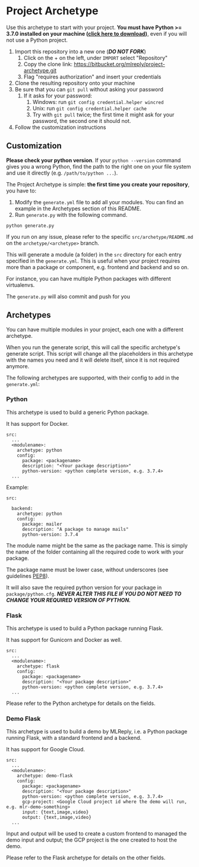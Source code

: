 # Project Archetype

Use this archetype to start with your project. **You must have Python >= 3.7.0 installed on your machine 
([click here to download](https://www.python.org/downloads/release/python-374/))**, even if you will not use a Python project.

1. Import this repository into a new one (***DO NOT FORK***)
    1. Click on the + on the left, under `IMPORT` select "Repository"
    1. Copy the clone link: https://bitbucket.org/mlreply/project-archetype.git
    1. Flag "requires authorization" and insert your credentials
1. Clone the resulting repository onto your machine
1. Be sure that you can `git pull` without asking your password
    1. If it asks for your password:
        1. Windows: run `git config credential.helper wincred`
        1. Unix: run `git config credential.helper cache`
        1. Try with `git pull` twice; the first time it might ask for your password, the second one it should not.
1. Follow the customization instructions


## Customization

**Please check your python version**. If your `python --version` command gives you a wrong Python, find the path to the
right one on your file system and use it directly (e.g. `/path/to/python ...`).

The Project Archetype is simple: **the first time you create your repository**, you have to:

1. Modify the `generate.yml` file to add all your modules. You can find an example in the Archetypes section of this README.
1. Run `generate.py` with the following command. 

```
python generate.py
```

If you run on any issue, please refer to the specific `src/archetype/README.md` on the `archetype/<archetype>` branch. 

This will generate a module (a folder) in the `src` directory for each entry specified in the `generate.yml`. 
This is useful when your project requires more than a package or component, e.g. frontend and backend and so on.

For instance, you can have multiple Python packages with different virtualenvs.

The `generate.py` will also commit and push for you


## Archetypes

You can have multiple modules in your project, each one with a different archetype. 

When you run the generate script, this will call the specific archetype's generate script. This script will change all the placeholders in this archetype with the names you need and it will delete itself, since
it is not required anymore.

The following archetypes are supported, with their config to add in the `generate.yml`:

### Python

This archetype is used to build a generic Python package.

It has support for Docker.

```
src:
  ...
  <modulename>:
    archetype: python
    config:
      package: <packagename>
      description: "<Your package description>"
      python-version: <python complete version, e.g. 3.7.4>
  ...
```

Example:

```
src:

  backend:
    archetype: python
    config:
      package: mailer
      description: "A package to manage mails"
      python-version: 3.7.4

```

The module name might be the same as the package name. This is simply the name of the folder containing all the required code to work with your package.

The package name must be lower case, without underscores 
(see guidelines [PEP8](https://www.python.org/dev/peps/pep-0008/#package-and-module-names)).

It will also save the required python version for your package in `package/python.cfg`. ***NEVER 
ALTER THIS FILE IF YOU DO NOT NEED TO CHANGE YOUR REQUIRED VERSION OF PYTHON.***


### Flask

This archetype is used to build a Python package running Flask.

It has support for Gunicorn and Docker as well.

```
src:
  ...
  <modulename>:
    archetype: flask
    config:
      package: <packagename>
      description: "<Your package description>"
      python-version: <python complete version, e.g. 3.7.4>
  ...
```

Please refer to the Python archetype for details on the fields.


### Demo Flask

This archetype is used to build a demo by MLReply, i.e. a Python package running Flask, with a standard frontend and a backend.

It has support for Google Cloud.

```
src:
  ...
  <modulename>:
    archetype: demo-flask
    config:
      package: <packagename>
      description: "<Your package description>"
      python-version: <python complete version, e.g. 3.7.4>
      gcp-project: <Google Cloud project id where the demo will run, e.g. mlr-demo-something>
      input: {text,image,video}
      output: {text,image,video} 
  ...
```

Input and output will be used to create a custom frontend to managed the demo input and output; the GCP project is the one created to host the demo.

Please refer to the Flask archetype for details on the other fields.
